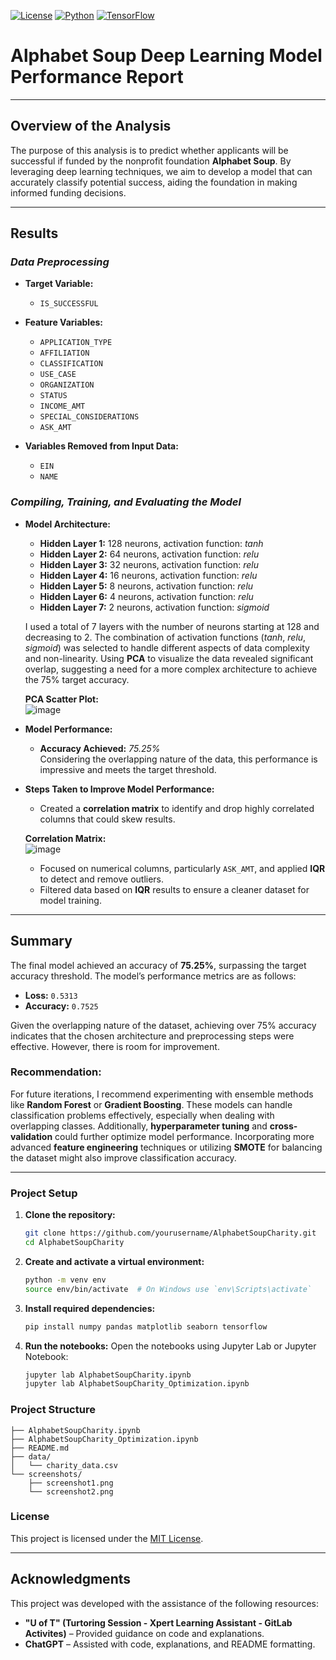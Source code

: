 [![License](https://img.shields.io/badge/License-MIT-green)](https://opensource.org/license/mit)
[![Python](https://img.shields.io/badge/Python-3.8%2B-blue)](https://www.python.org/downloads/release/python-380/)
[![TensorFlow](https://img.shields.io/badge/TensorFlow-2.0%2B-orange.svg)](https://www.tensorflow.org/install)


# **Alphabet Soup Deep Learning Model Performance Report**

---

## **Overview of the Analysis**

The purpose of this analysis is to predict whether applicants will be successful if funded by the nonprofit foundation **Alphabet Soup**. By leveraging deep learning techniques, we aim to develop a model that can accurately classify potential success, aiding the foundation in making informed funding decisions.

---

## **Results**

### *Data Preprocessing*

- **Target Variable:**  
  - `IS_SUCCESSFUL`

- **Feature Variables:**  
  - `APPLICATION_TYPE`
  - `AFFILIATION`
  - `CLASSIFICATION`
  - `USE_CASE`
  - `ORGANIZATION`
  - `STATUS`
  - `INCOME_AMT`
  - `SPECIAL_CONSIDERATIONS`
  - `ASK_AMT`

- **Variables Removed from Input Data:**  
  - `EIN`
  - `NAME`

### *Compiling, Training, and Evaluating the Model*

- **Model Architecture:**
  - **Hidden Layer 1:** 128 neurons, activation function: *tanh*
  - **Hidden Layer 2:** 64 neurons, activation function: *relu*
  - **Hidden Layer 3:** 32 neurons, activation function: *relu*
  - **Hidden Layer 4:** 16 neurons, activation function: *relu*
  - **Hidden Layer 5:** 8 neurons, activation function: *relu*
  - **Hidden Layer 6:** 4 neurons, activation function: *relu*
  - **Hidden Layer 7:** 2 neurons, activation function: *sigmoid*

  I used a total of 7 layers with the number of neurons starting at 128 and decreasing to 2. The combination of activation functions (*tanh*, *relu*, *sigmoid*) was selected to handle different aspects of data complexity and non-linearity. Using **PCA** to visualize the data revealed significant overlap, suggesting a need for a more complex architecture to achieve the 75% target accuracy.

  **PCA Scatter Plot:**  
![image](https://github.com/user-attachments/assets/33505f8a-7589-4191-9b73-bc9f987fff30)

- **Model Performance:**
  - **Accuracy Achieved:** *75.25%*  
  Considering the overlapping nature of the data, this performance is impressive and meets the target threshold.

- **Steps Taken to Improve Model Performance:**
  - Created a **correlation matrix** to identify and drop highly correlated columns that could skew results.
  
  **Correlation Matrix:**  
![image](https://github.com/user-attachments/assets/47537f36-6672-4de0-8bbc-87384c0a58d2)

  - Focused on numerical columns, particularly `ASK_AMT`, and applied **IQR** to detect and remove outliers.
  - Filtered data based on **IQR** results to ensure a cleaner dataset for model training.

---

## **Summary**

The final model achieved an accuracy of **75.25%**, surpassing the target accuracy threshold. The model’s performance metrics are as follows:

- **Loss:** `0.5313`
- **Accuracy:** `0.7525`

Given the overlapping nature of the dataset, achieving over 75% accuracy indicates that the chosen architecture and preprocessing steps were effective. However, there is room for improvement. 

### **Recommendation:**  
For future iterations, I recommend experimenting with ensemble methods like **Random Forest** or **Gradient Boosting**. These models can handle classification problems effectively, especially when dealing with overlapping classes. Additionally, **hyperparameter tuning** and **cross-validation** could further optimize model performance. Incorporating more advanced **feature engineering** techniques or utilizing **SMOTE** for balancing the dataset might also improve classification accuracy.

---

### **Project Setup**

1. **Clone the repository:**
    ```bash
    git clone https://github.com/yourusername/AlphabetSoupCharity.git
    cd AlphabetSoupCharity
    ```

2. **Create and activate a virtual environment:**
    ```bash
    python -m venv env
    source env/bin/activate  # On Windows use `env\Scripts\activate`
    ```

3. **Install required dependencies:**
    ```bash
    pip install numpy pandas matplotlib seaborn tensorflow
    ```

4. **Run the notebooks:**
    Open the notebooks using Jupyter Lab or Jupyter Notebook:
    ```bash
    jupyter lab AlphabetSoupCharity.ipynb
    jupyter lab AlphabetSoupCharity_Optimization.ipynb
    ```

### **Project Structure**

```plaintext
├── AlphabetSoupCharity.ipynb
├── AlphabetSoupCharity_Optimization.ipynb
├── README.md
├── data/
│   └── charity_data.csv
└── screenshots/
    ├── screenshot1.png
    └── screenshot2.png
```

### **License**
This project is licensed under the [MIT License](LICENSE).

---

## Acknowledgments

This project was developed with the assistance of the following resources:

- **"U of T" (Turtoring Session - Xpert Learning Assistant - GitLab Activites)** – Provided guidance on code and explanations.
- **ChatGPT** – Assisted with code, explanations, and README formatting. 
